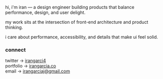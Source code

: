hi, i'm iran — a design engineer building products that balance performance, design, and user delight.

my work sits at the intersection of front-end architecture and product thinking. 

i care about performance, accessibility, and details that make ui feel solid.

### connect
twitter → [irangarci4](https://x.com/irangarci4)  
portfolio → [irangarcia.co](https://irangarcia.co)  
email → [irangarciaj@gmail.com](mailto:irangarciaj@gmail.com)
